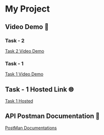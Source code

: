 # My Project  

## Video Demo 🎥  

### Task - 2  
[Task 2 Video Demo](https://drive.google.com/file/d/1aGJEbFNiUrkD6wPt57FBRCiQSKocrorE/preview)  

### Task - 1  
[Task 1 Video Demo](https://drive.google.com/file/d/1DNYk5ONiAJPi3yS0JwwCeqLRMvYbdK3C/preview)  

## Task - 1  Hosted Link 🌐
[Task 1 Hosted](https://second-hand-car-buy-sell.web.app/)  


## API Postman Documentation 📜    

[PostMan Documentations](https://documenter.getpostman.com/view/42514790/2sAYdfrWwX) 

